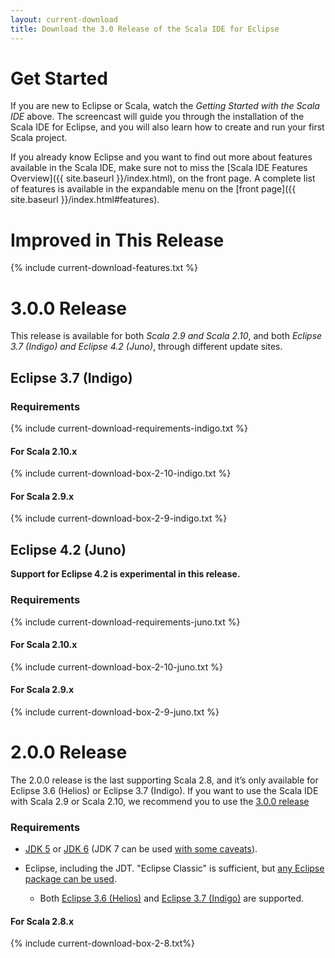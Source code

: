 ```yaml
---
layout: current-download
title: Download the 3.0 Release of the Scala IDE for Eclipse
---
```


# Get Started

If you are new to Eclipse or Scala, watch the *Getting Started with the Scala IDE* above. The screencast will guide you through the installation of the Scala IDE for Eclipse, and you will also learn how to create and run your first Scala project.

If you already know Eclipse and you want to find out more about features available in the Scala IDE, make sure not to miss the [Scala IDE Features Overview]({{ site.baseurl }}/index.html), on the front page. A complete list of features is available in the expandable menu on the [front page]({{ site.baseurl }}/index.html#features).

# Improved in This Release
{% include current-download-features.txt %}

# 3.0.0 Release

This release is available for both *Scala 2.9 and Scala 2.10*,
and both *Eclipse 3.7 (Indigo) and Eclipse 4.2 (Juno)*, through different update sites.

## Eclipse 3.7 (Indigo)

### Requirements
{% include current-download-requirements-indigo.txt %}

#### For Scala 2.10.x
{% include current-download-box-2-10-indigo.txt %}

#### For Scala 2.9.x
{% include current-download-box-2-9-indigo.txt %}

## Eclipse 4.2 (Juno)

**Support for Eclipse 4.2 is experimental in this release.**

### Requirements
{% include current-download-requirements-juno.txt %}

#### For Scala 2.10.x
{% include current-download-box-2-10-juno.txt %}

#### For Scala 2.9.x
{% include current-download-box-2-9-juno.txt %}

# 2.0.0 Release

The 2.0.0 release is the last supporting Scala 2.8, and it’s only available for Eclipse
3.6 (Helios) or Eclipse 3.7 (Indigo). If you want to use the Scala IDE with Scala 2.9 or
Scala 2.10, we recommend you to use the [3.0.0 release](#300_release)

### Requirements
* [JDK 5][jdk5] or [JDK 6][jdk6] (JDK 7 can be used [with some caveats][ide-java7]).

* Eclipse, including the JDT. "Eclipse Classic" is sufficient, but [any Eclipse package can be used][eclipse-package-to-use].

	* Both [Eclipse 3.6 (Helios)][eclipse-helios] and [Eclipse 3.7 (Indigo)][eclipse-indigo] are supported.

[jdk5]: http://www.oracle.com/technetwork/java/javasebusiness/downloads/java-archive-downloads-javase5-419410.html
[jdk6]: http://www.oracle.com/technetwork/java/javasebusiness/downloads/java-archive-downloads-javase6-419409.html
[ide-java7]: /blog/java-7.html
[eclipse-package-to-use]: http://scala-ide.org/docs/current-user-doc/faq/index.html#what-eclipse-package-should-i-use
[eclipse-helios]: http://www.eclipse.org/downloads/packages/release/helios/sr2
[eclipse-indigo]: http://www.eclipse.org/downloads/packages/release/indigo/sr2

#### For Scala 2.8.x
{% include current-download-box-2-8.txt%}

